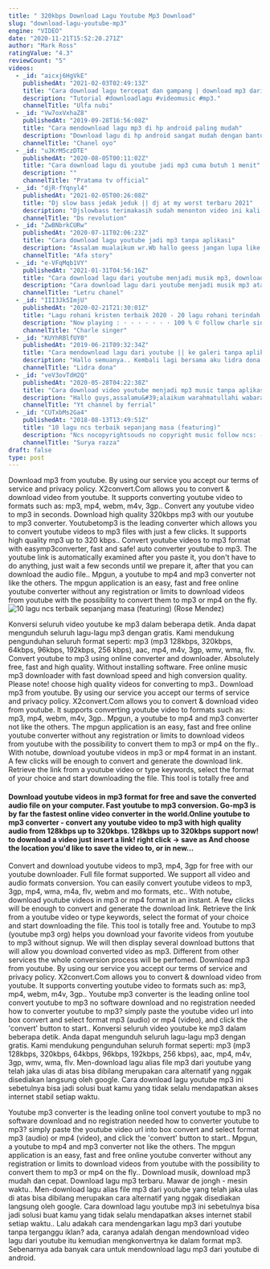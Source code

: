 ```yaml
---
title: " 320kbps Download Lagu Youtube Mp3 Download"
slug: "download-lagu-youtube-mp3"
engine: "VIDEO"
date: "2020-11-21T15:52:20.271Z"
author: "Mark Ross"
ratingValue: "4.3"
reviewCount: "5"
videos:
  - _id: "aicxj6HgVkE"
    publishedAt: "2021-02-03T02:49:13Z"
    title: "Cara download lagu tercepat dan gampang | download mp3 dari youtube | download lagu cuma 1 menit"
    description: "Tutorial #downloadlagu #videomusic #mp3."
    channelTitle: "Ulfa nubi"
  - _id: "Vw7oxVxhaZ8"
    publishedAt: "2019-09-28T16:56:08Z"
    title: "Cara mendownload lagu mp3 di hp android paling mudah"
    description: "Download lagu di hp android sangat mudah dengan bantuan aplikasi sekali klik langsung tersimpan di penyimpanan file link download"
    channelTitle: "Chanel oyo"
  - _id: "uJKrM5czDTE"
    publishedAt: "2020-08-05T00:11:02Z"
    title: "Cara download lagu di youtube jadi mp3 cuma butuh 1 menit"
    description: ""
    channelTitle: "Pratama tv official"
  - _id: "djR-fYqnyl4"
    publishedAt: "2021-02-05T00:26:08Z"
    title: "Dj slow bass jedak jeduk || dj at my worst terbaru 2021"
    description: "Djslowbass terimakasih sudah menonton video ini kali ini ada dj barat lagi spesial buat kalian lagu : at my worst remixer : dj wolupitu perform"
    channelTitle: "Ds revolution"
  - _id: "ZwBNbrkCURw"
    publishedAt: "2020-07-11T02:06:23Z"
    title: "Cara download lagu youtube jadi mp3 tanpa aplikasi"
    description: "Assalam mualaikum wr.Wb hallo geess jangan lupa like, share dan subscribe ya..Agar channel ini semakin berkembang.. Kalian juga bisa cek video di"
    channelTitle: "Afa story"
  - _id: "e-VFqMqb1VY"
    publishedAt: "2021-01-31T04:56:16Z"
    title: "Cara download lagu dari youtube menjadi musik mp3, download mp3 dari youtube"
    description: "Cara download lagu dari youtube menjadi musik mp3 atau download mp3 dari youtube, ini bisa dilakukan sangat mudah tanpa harus menggunakan aplikasi"
    channelTitle: "Letru chanel"
  - _id: "III3Jk5ImjU"
    publishedAt: "2020-02-21T21:30:01Z"
    title: "Lagu rohani kristen terbaik 2020 - 20 lagu rohani terindah 2020 - waktu tuhan"
    description: "Now playing : · · · · · · · 100 % © follow charle singer youtube → playlist"
    channelTitle: "Charle singer"
  - _id: "KUYhRBlfUY0"
    publishedAt: "2019-06-21T09:32:34Z"
    title: "Cara mendownload lagu dari youtube || ke galeri tanpa aplikasi"
    description: "Hallo semuanya.. Kembali lagi bersama aku lidra dona jadi di video kali ini aku mau bikin gimana caranya menyimpan atau mendownload lagu dari youtube ke"
    channelTitle: "Lidra dona"
  - _id: "veV3ovTdH2Q"
    publishedAt: "2020-05-28T04:22:38Z"
    title: "Cara download video youtube menjadi mp3 music tanpa aplikasi"
    description: "Hallo guys,assalamu&#39;alaikum warahmatullahi wabarakatuhuh jumpa lagi di channel kami,di video ini saya ingin bagikan kepada kalian semua cara"
    channelTitle: "Yt channel by ferrial"
  - _id: "CUTxbMs2Ga4"
    publishedAt: "2018-08-13T13:49:51Z"
    title: "10 lagu ncs terbaik sepanjang masa (featuring)"
    description: "Ncs nocopyrightsouds no copyright music follow ncs: - facebook - twitch"
    channelTitle: "Surya razza"
draft: false
type: post
---
```


Download mp3 from youtube. By using our service you accept our terms of service and privacy policy. X2convert.Com allows you to convert &amp; download video from youtube. It supports converting youtube video to formats such as: mp3, mp4, webm, m4v, 3gp.. Convert any youtube video to mp3 in seconds. Download high quality 320kbps mp3 with our youtube to mp3 converter. Youtubetomp3 is the leading converter which allows you to convert youtube videos to mp3 files with just a few clicks. It supports high quality mp3 up to 320 kbps.. Convert youtube videos to mp3 format with easymp3converter, fast and safe! auto converter youtube to mp3. The youtube link is automatically examined after you paste it, you don&#39;t have to do anything, just wait a few seconds until we prepare it, after that you can download the audio file.. Mpgun, a youtube to mp4 and mp3 converter not like the others. The mpgun application is an easy, fast and free online youtube converter without any registration or limits to download videos from youtube with the possibility to convert them to mp3 or mp4 on the fly.
![10 lagu ncs terbaik sepanjang masa (featuring) (Rose Mendez)](https://i.ytimg.com/vi/CUTxbMs2Ga4/hqdefault.jpg "10 lagu ncs terbaik sepanjang masa (featuring) (Mable Rogers)")

Konversi seluruh video youtube ke mp3 dalam beberapa detik. Anda dapat mengunduh seluruh lagu-lagu mp3 dengan gratis. Kami mendukung pengunduhan seluruh format seperti: mp3 (mp3 128kbps, 320kbps, 64kbps, 96kbps, 192kbps, 256 kbps), aac, mp4, m4v, 3gp, wmv, wma, flv. Convert youtube to mp3 using online converter and downloader. Absolutely free, fast and high quality. Without installing software. Free online music mp3 downloader with fast download speed and high conversion quality. Please note! choose high quality videos for converting to mp3.. Download mp3 from youtube. By using our service you accept our terms of service and privacy policy. X2convert.Com allows you to convert &amp; download video from youtube. It supports converting youtube video to formats such as: mp3, mp4, webm, m4v, 3gp.. Mpgun, a youtube to mp4 and mp3 converter not like the others. The mpgun application is an easy, fast and free online youtube converter without any registration or limits to download videos from youtube with the possibility to convert them to mp3 or mp4 on the fly.. With notube, download youtube videos in mp3 or mp4 format in an instant. A few clicks will be enough to convert and generate the download link. Retrieve the link from a youtube video or type keywords, select the format of your choice and start downloading the file. This tool is totally free and
<!--inArticleAds-->

<!--galleryOne-->

#### Download youtube videos in mp3 format for free and save the converted audio file on your computer. Fast youtube to mp3 conversion. Go-mp3 is by far the fastest online video converter in the world.Online youtube to mp3 converter - convert any youtube video to mp3 with high quality audio from 128kbps up to 320kbps. 128kbps up to 320kbps support now! to download a video just insert a link! right click -&gt; save as And choose the location you&#39;d like to save the video to, or in new...
<!--inArticleAds-->

<!--galleryTwo-->

Convert and download youtube videos to mp3, mp4, 3gp for free with our youtube downloader. Full file format supported. We support all video and audio formats conversion. You can easily convert youtube videos to mp3, 3gp, mp4, wma, m4a, flv, webm and mo formats, etc.. With notube, download youtube videos in mp3 or mp4 format in an instant. A few clicks will be enough to convert and generate the download link. Retrieve the link from a youtube video or type keywords, select the format of your choice and start downloading the file. This tool is totally free and. Youtube to mp3 (youtube mp3 org) helps you download your favorite videos from youtube to mp3 without signup. We will then display several download buttons that will allow you download converted video as mp3. Different from other services the whole conversion process will be perfomed. Download mp3 from youtube. By using our service you accept our terms of service and privacy policy. X2convert.Com allows you to convert &amp; download video from youtube. It supports converting youtube video to formats such as: mp3, mp4, webm, m4v, 3gp.. Youtube mp3 converter is the leading online tool convert youtube to mp3 no software download and no registration needed how to converter youtube to mp3? simply paste the youtube video url into box convert and select format mp3 (audio) or mp4 (video), and click the &#39;convert&#39; button to start.. Konversi seluruh video youtube ke mp3 dalam beberapa detik. Anda dapat mengunduh seluruh lagu-lagu mp3 dengan gratis. Kami mendukung pengunduhan seluruh format seperti: mp3 (mp3 128kbps, 320kbps, 64kbps, 96kbps, 192kbps, 256 kbps), aac, mp4, m4v, 3gp, wmv, wma, flv. Men-download lagu alias file mp3 dari youtube yang telah jaka ulas di atas bisa dibilang merupakan cara alternatif yang nggak disediakan langsung oleh google. Cara download lagu youtube mp3 ini sebetulnya bisa jadi solusi buat kamu yang tidak selalu mendapatkan akses internet stabil setiap waktu.
<!--galleryThree-->

Youtube mp3 converter is the leading online tool convert youtube to mp3 no software download and no registration needed how to converter youtube to mp3? simply paste the youtube video url into box convert and select format mp3 (audio) or mp4 (video), and click the &#39;convert&#39; button to start.. Mpgun, a youtube to mp4 and mp3 converter not like the others. The mpgun application is an easy, fast and free online youtube converter without any registration or limits to download videos from youtube with the possibility to convert them to mp3 or mp4 on the fly.. Download musik, download mp3 mudah dan cepat. Download lagu mp3 terbaru. Mawar de jongh - mesin waktu.. Men-download lagu alias file mp3 dari youtube yang telah jaka ulas di atas bisa dibilang merupakan cara alternatif yang nggak disediakan langsung oleh google. Cara download lagu youtube mp3 ini sebetulnya bisa jadi solusi buat kamu yang tidak selalu mendapatkan akses internet stabil setiap waktu.. Lalu adakah cara mendengarkan lagu mp3 dari youtube tanpa terganggu iklan? ada, caranya adalah dengan mendownload video lagu dari youtube itu kemudian mengkonvertnya ke dalam format mp3. Sebenarnya ada banyak cara untuk mendownload lagu mp3 dari youtube di android.